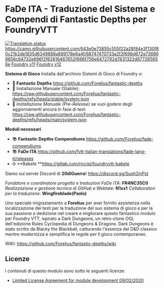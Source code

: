 # FaDe ITA - Traduzione del Sistema e Compendi di Fantastic Depths per FoundryVTT

[![Translation status](https://weblate.n1xx1.me/widget/fantastic-depths/-/it/svg-badge.svg)](https://weblate.n1xx1.me/engage/fantastic-depths/-/it/) https://camo.githubusercontent.com/643e0e73855c555f22a28f84e3f130f80c21b2de1935d6349888a689178e6a4f/68747470733a2f2f696d672e736869656c64732e696f2f62616467652f666f756e6472792d7631322d677265656e [Foundry v11](https://camo.githubusercontent.com/d6d7386f6101288c0a6eea6390200e6545d500225540fb9dc4d31534c60f2616/68747470733a2f2f696d672e736869656c64732e696f2f62616467652f666f756e6472792d7631312d677265656e)  [Foundry v12](https://camo.githubusercontent.com/643e0e73855c555f22a28f84e3f130f80c21b2de1935d6349888a689178e6a4f/68747470733a2f2f696d672e736869656c64732e696f2f62616467652f666f756e6472792d7631322d677265656e)

**Sistema di Gioco** Installa dall'archivio Sistemi di Gioco di Foundry o:
- :dragon: **Fantastic Depths** https://github.com/Forelius/fantastic-depths
- :floppy_disk: Installazione Manuale (Stabile): https://raw.githubusercontent.com/Forelius/fantastic-depths/refs/heads/stable/system.json
- :floppy_disk: *Installazione Manuale (Pre-Release)* se vuoi godere degli aggiornamenti ancora in fase di test: https://raw.githubusercontent.com/Forelius/fantastic-depths/refs/heads/main/system.json

**Moduli necessari**
- :books: **Fantastic Depths Compendiums** https://github.com/Forelius/fade-compendiums
- :books: **FaDe ITA** https://github.com/fvtt-italian-translations/fade-lang-it/releases
- :globe_with_meridians: **Babele **https://gitlab.com/riccisi/foundryvtt-babele


Siamo sul server Discord di **20diGuerra**! https://discord.gg/Suxh2jnPst

*Fondatore e coordinatore progetto e traduzioni FaDe ITA*: **FR4NC35C0**
*Realizzazione e gestione tecnica di GitHub e Weblate*: **N1xx1**
*Collaboratori per la traduzione*: **Wingfireblade(Paolo)**

Uno speciale ringraziamento a **Forelius** per aver fornito assistenza nella localizzazione dei testi per la traduzione del suo sistema di gioco e per la sua passione e dedizione nel creare e migliorare questo fantastico modulo per Foundry VTT, ispirato a Dark Dungeons, un retro-clone OGL dell'edizione Rules Cyclopedia di Dungeons & Dragons. Dark Dungeons è stato scritto da Blacky the Blackball, catturando l'essenza del D&D classico mentre modernizza e semplifica le regole per il gioco contemporaneo.


WIKI: https://github.com/Forelius/fantastic-depths/wiki

## Licenze

I contenuti di questo modulo sono sotto le seguenti licenze:

- [Limited License Agreement for module development 09/02/2020](https://foundryvtt.com/article/license/)

